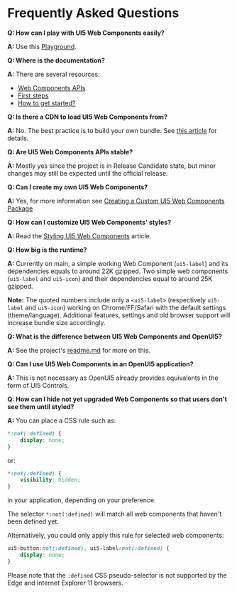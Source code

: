 # Frequently Asked Questions

**Q: How can I play with UI5 Web Components easily?**

**A:** Use this [Playground](https://sap.github.io/ui5-webcomponents/v1/play/).


**Q: Where is the documentation?**

**A:** There are several resources:
- [Web Components APIs](https://sap.github.io/ui5-webcomponents/v1/components/)
- [First steps](https://sap.github.io/ui5-webcomponents/v1/docs/getting-started/first-steps/)
- [How to get started?](https://blogs.sap.com/2019/04/01/the-fastest-way-to-get-started-with-ui5-web-components/)

**Q: Is there a CDN to load UI5 Web Components from?**

**A:** No. The best practice is to build your own bundle. See [this article](https://blogs.sap.com/2021/05/28/getting-started-with-ui5-web-components-in-2021/) for details.


**Q: Are UI5 Web Components APIs stable?**

**A:** Mostly yes since the project is in Release Candidate state, but minor changes may still be expected until the official release.


**Q: Can I create my own UI5 Web Components?**

**A:** Yes, for more information see [Creating a Custom UI5 Web Components Package](./5-development/01-custom-UI5-Web-Components-Packages.md)


**Q: How can I customize UI5 Web Components' styles?**

**A:** Read the [Styling UI5 Web Components](./3-customizing/01-styles.md) article.


**Q: How big is the runtime?**

**A:** Currently on main, a simple working Web Component (```ui5-label```) and its dependencies equals to around 22K gzipped. 
Two simple web components (```ui5-label``` and ```ui5-icon```) and their dependencies equal to around 25K gzipped.

**Note:** The quoted numbers include only a ```<ui5-label>``` (respectively ```ui5-label``` and ```ui5-icon```) working on Chrome/FF/Safari with the default settings (theme/language).
Additional features, settings and old browser support will increase bundle size accordingly.


**Q: What is the difference between UI5 Web Components and OpenUI5?**

**A:** See the project's [readme.md](https://github.com/SAP/ui5-webcomponents) for more on this.


**Q: Can I use UI5 Web Components in an OpenUI5 application?**

**A:** This is not necessary as OpenUI5 already provides equivalents in the form of UI5 Controls. 


**Q: How can I hide not yet upgraded Web Components so that users don't see them until styled?**

**A:** You can place a CSS rule such as:

```CSS
*:not(:defined) {
	display: none;
}
``` 

or: 

```CSS
*:not(:defined) {
	visibility: hidden;
}
``` 

in your application, depending on your preference.

The selector `*:not(:defined)` will match all web components that haven't been defined yet. 

Alternatively, you could only apply this rule for selected web components:

```CSS
ui5-button:not(:defined), ui5-label:not(:defined) {
	display: none;
}
``` 

Please note that the `:defined` CSS pseudo-selector is not supported by the Edge and Internet Explorer 11 browsers.
